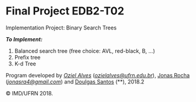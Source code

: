# Final Project EDB2-T02

Implementation Project: Binary Search Trees

 ***To Implement:***
 1. Balanced search tree (free choice: AVL, red-black, B, ...)
 2. Prefix tree
 3. K-d Tree

Program developed by [_Oziel Alves_](https://github.com/ozielalves) (*ozielalves@ufrn.edu.br*), [Jonas Rocha](https://github.com/jonasra4) (*jonasra4@gmail.com*) and [Doulgas Santos]() (**), 2018.2

&copy; IMD/UFRN 2018.
